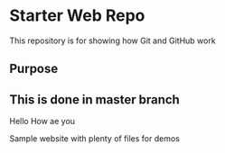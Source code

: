 # Starter Web Repo

This repository is for showing how Git and GitHub work

## Purpose
## This is done in master branch
Hello How ae you


Sample website with plenty of files for demos